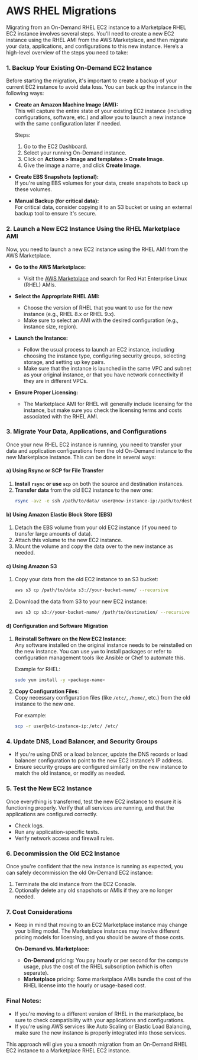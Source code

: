 # AWS RHEL Migrations #
Migrating from an On-Demand RHEL EC2 instance to a Marketplace RHEL EC2 instance involves several steps. You'll need to create a new EC2 instance using the RHEL AMI from the AWS Marketplace, and then migrate your data, applications, and configurations to this new instance. Here’s a high-level overview of the steps you need to take:

### 1. **Backup Your Existing On-Demand EC2 Instance**
Before starting the migration, it's important to create a backup of your current EC2 instance to avoid data loss. You can back up the instance in the following ways:

- **Create an Amazon Machine Image (AMI):**  
   This will capture the entire state of your existing EC2 instance (including configurations, software, etc.) and allow you to launch a new instance with the same configuration later if needed.
   
   Steps:
   1. Go to the EC2 Dashboard.
   2. Select your running On-Demand instance.
   3. Click on **Actions > Image and templates > Create Image**.
   4. Give the image a name, and click **Create Image**.

- **Create EBS Snapshots (optional):**  
   If you're using EBS volumes for your data, create snapshots to back up these volumes.

- **Manual Backup (for critical data):**  
   For critical data, consider copying it to an S3 bucket or using an external backup tool to ensure it's secure.

### 2. **Launch a New EC2 Instance Using the RHEL Marketplace AMI**
Now, you need to launch a new EC2 instance using the RHEL AMI from the AWS Marketplace.

- **Go to the AWS Marketplace:**
   - Visit the [AWS Marketplace](https://aws.amazon.com/marketplace) and search for Red Hat Enterprise Linux (RHEL) AMIs.

- **Select the Appropriate RHEL AMI:**
   - Choose the version of RHEL that you want to use for the new instance (e.g., RHEL 8.x or RHEL 9.x).
   - Make sure to select an AMI with the desired configuration (e.g., instance size, region).

- **Launch the Instance:**
   - Follow the usual process to launch an EC2 instance, including choosing the instance type, configuring security groups, selecting storage, and setting up key pairs.
   - Make sure that the instance is launched in the same VPC and subnet as your original instance, or that you have network connectivity if they are in different VPCs.

- **Ensure Proper Licensing:**
   - The Marketplace AMI for RHEL will generally include licensing for the instance, but make sure you check the licensing terms and costs associated with the RHEL AMI.
   
### 3. **Migrate Your Data, Applications, and Configurations**
Once your new RHEL EC2 instance is running, you need to transfer your data and application configurations from the old On-Demand instance to the new Marketplace instance. This can be done in several ways:

#### a) **Using Rsync or SCP for File Transfer**
1. **Install `rsync` or use `scp`** on both the source and destination instances.
2. **Transfer data** from the old EC2 instance to the new one:
   ```bash
   rsync -avz -e ssh /path/to/data/ user@new-instance-ip:/path/to/destination/
   ```

#### b) **Using Amazon Elastic Block Store (EBS)**
1. Detach the EBS volume from your old EC2 instance (if you need to transfer large amounts of data).
2. Attach this volume to the new EC2 instance.
3. Mount the volume and copy the data over to the new instance as needed.

#### c) **Using Amazon S3**
1. Copy your data from the old EC2 instance to an S3 bucket:
   ```bash
   aws s3 cp /path/to/data s3://your-bucket-name/ --recursive
   ```
2. Download the data from S3 to your new EC2 instance:
   ```bash
   aws s3 cp s3://your-bucket-name/ /path/to/destination/ --recursive
   ```

#### d) **Configuration and Software Migration**
1. **Reinstall Software on the New EC2 Instance**:  
   Any software installed on the original instance needs to be reinstalled on the new instance. You can use `yum` to install packages or refer to configuration management tools like Ansible or Chef to automate this.
   
   Example for RHEL:
   ```bash
   sudo yum install -y <package-name>
   ```

2. **Copy Configuration Files**:  
   Copy necessary configuration files (like `/etc/`, `/home/`, etc.) from the old instance to the new one.

   For example:
   ```bash
   scp -r user@old-instance-ip:/etc/ /etc/
   ```

### 4. **Update DNS, Load Balancer, and Security Groups**
- If you're using DNS or a load balancer, update the DNS records or load balancer configuration to point to the new EC2 instance’s IP address.
- Ensure security groups are configured similarly on the new instance to match the old instance, or modify as needed.

### 5. **Test the New EC2 Instance**
Once everything is transferred, test the new EC2 instance to ensure it is functioning properly. Verify that all services are running, and that the applications are configured correctly.

- Check logs.
- Run any application-specific tests.
- Verify network access and firewall rules.

### 6. **Decommission the Old EC2 Instance**
Once you're confident that the new instance is running as expected, you can safely decommission the old On-Demand EC2 instance:

1. Terminate the old instance from the EC2 Console.
2. Optionally delete any old snapshots or AMIs if they are no longer needed.

### 7. **Cost Considerations**
- Keep in mind that moving to an EC2 Marketplace instance may change your billing model. The Marketplace instances may involve different pricing models for licensing, and you should be aware of those costs.
  
   **On-Demand vs. Marketplace:**  
   - **On-Demand** pricing: You pay hourly or per second for the compute usage, plus the cost of the RHEL subscription (which is often separate).
   - **Marketplace** pricing: Some marketplace AMIs bundle the cost of the RHEL license into the hourly or usage-based cost.

### Final Notes:
- If you're moving to a different version of RHEL in the marketplace, be sure to check compatibility with your applications and configurations.
- If you're using AWS services like Auto Scaling or Elastic Load Balancing, make sure the new instance is properly integrated into those services.

This approach will give you a smooth migration from an On-Demand RHEL EC2 instance to a Marketplace RHEL EC2 instance.
